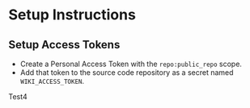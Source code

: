 # Setup Instructions

## Setup Access Tokens

* Create a Personal Access Token with the `repo:public_repo` scope.
* Add that token to the source code repository as a secret named
  `WIKI_ACCESS_TOKEN`.

Test4